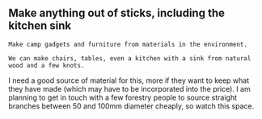 ## Make anything out of sticks, including the kitchen sink

    Make camp gadgets and furniture from materials in the environment.

    We can make chairs, tables, even a kitchen with a sink from natural wood and a few knots.

I need a good source of material for this, more if they want to keep what they have made (which may have to be incorporated into the price). I am planning to get in touch with a few forestry people to source straight branches between 50 and 100mm diameter cheaply, so watch this space.